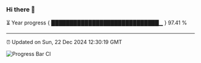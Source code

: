 ### Hi there 👋

⏳ Year progress { █████████████████████████████▁ } 97.41 %

---

⏰ Updated on Sun, 22 Dec 2024 12:30:19 GMT

![Progress Bar CI](https://github.com/liununu/liununu/workflows/Progress%20Bar%20CI/badge.svg)
